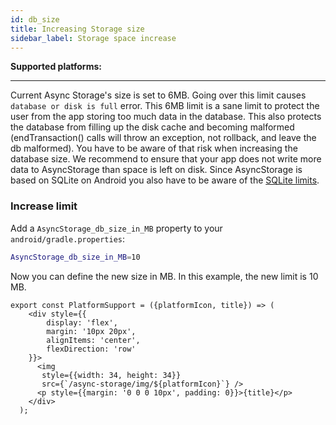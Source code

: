 ```yaml
---
id: db_size
title: Increasing Storage size
sidebar_label: Storage space increase
---
```



**Supported platforms:**
<PlatformSupport title="Android" platformIcon="icon_android.svg"></PlatformSupport>

---

Current Async Storage's size is set to 6MB. Going over this limit causes `database or disk is full` error. This 6MB limit is a sane limit to protect the user from the app storing too much data in the database. This also protects the database from filling up the disk cache and becoming malformed (endTransaction() calls will throw an exception, not rollback, and leave the db malformed). You have to be aware of that risk when increasing the database size. We recommend to ensure that your app does not write more data to AsyncStorage than space is left on disk. Since AsyncStorage is based on SQLite on Android you also have to be aware of the [SQLite limits](https://www.sqlite.org/limits.html).

### Increase limit

Add a `AsyncStorage_db_size_in_MB` property to your `android/gradle.properties`:

```bash
AsyncStorage_db_size_in_MB=10
```

Now you can define the new size in MB. In this example, the new limit is 10 MB.

<!-- ------------------------ COMPONENTS ------------------------ -->
```
export const PlatformSupport = ({platformIcon, title}) => (
    <div style={{
        display: 'flex',
        margin: '10px 20px',
        alignItems: 'center',
        flexDirection: 'row'
    }}>
      <img
       style={{width: 34, height: 34}}
       src={`/async-storage/img/${platformIcon}`} />
      <p style={{margin: '0 0 0 10px', padding: 0}}>{title}</p>
    </div>
  );
```
